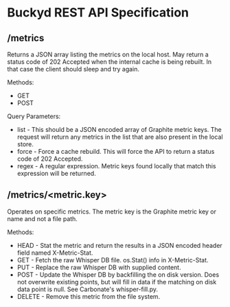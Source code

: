 Buckyd REST API Specification
=============================

/metrics
--------

Returns a JSON array listing the metrics on the local host.  May return a status
code of 202 Accepted when the internal cache is being rebuilt.  In that case
the client should sleep and try again.

Methods:

* GET
* POST

Query Parameters:

* list - This should be a JSON encoded array of Graphite metric keys.  The
  request will return any metrics in the list that are also present in the
  local store.
* force - Force a cache rebuild.  This will force the API to return a status
  code of 202 Accepted.
* regex - A regular expression.  Metric keys found locally that match this
  expression will be returned.

/metrics/<metric.key>
---------------------

Operates on specific metrics.  The metric key is the Graphite metric key
or name and not a file path.

Methods:

* HEAD - Stat the metric and return the results in a JSON encoded
  header field named X-Metric-Stat.
* GET - Fetch the raw Whisper DB file.  os.Stat() info in X-Metric-Stat.
* PUT - Replace the raw Whisper DB with supplied content.
* POST - Update the Whisper DB by backfilling the on disk version.  Does not
  overwrite existing points, but will fill in data if the matching on disk
  data point is null.  See Carbonate's whisper-fill.py.
* DELETE - Remove this metric from the file system.
